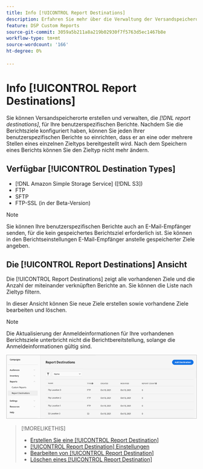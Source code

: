 ```yaml
---
title: Info [!UICONTROL Report Destinations]
description: Erfahren Sie mehr über die Verwaltung der Versandspeicherorte für Ihre benutzerspezifischen Berichte.
feature: DSP Custom Reports
source-git-commit: 3059a5b211a8a219b02930f7f5763d5ec1467b8e
workflow-type: tm+mt
source-wordcount: '166'
ht-degree: 0%

---
```


# Info [!UICONTROL Report Destinations]

Sie können Versandspeicherorte erstellen und verwalten, die *[!DNL report destinations]*, für Ihre benutzerspezifischen Berichte. Nachdem Sie die Berichtsziele konfiguriert haben, können Sie jeden Ihrer benutzerspezifischen Berichte so einrichten, dass er an eine oder mehrere Stellen eines einzelnen Zieltyps bereitgestellt wird. Nach dem Speichern eines Berichts können Sie den Zieltyp nicht mehr ändern.

## Verfügbar [!UICONTROL Destination Types]

* [!DNL Amazon Simple Storage Service] ([!DNL S3])
* FTP
* SFTP
* FTP-SSL (in der Beta-Version)

>[!NOTE]
>
> Sie können Ihre benutzerspezifischen Berichte auch an E-Mail-Empfänger senden, für die kein gespeichertes Berichtsziel erforderlich ist. Sie können in den Berichtseinstellungen E-Mail-Empfänger anstelle gespeicherter Ziele angeben.

## Die [!UICONTROL Report Destinations] Ansicht

Die [!UICONTROL Report Destinations] zeigt alle vorhandenen Ziele und die Anzahl der miteinander verknüpften Berichte an. Sie können die Liste nach Zieltyp filtern.

In dieser Ansicht können Sie neue Ziele erstellen sowie vorhandene Ziele bearbeiten und löschen.

>[!NOTE]
>
>Die Aktualisierung der Anmeldeinformationen für Ihre vorhandenen Berichtsziele unterbricht nicht die Berichtbereitstellung, solange die Anmeldeinformationen gültig sind.

![Berichtsziele](/help/dsp/assets/report-destinations.png)

>[!MORELIKETHIS]
>
>* [Erstellen Sie eine [!UICONTROL Report Destination]](/help/dsp/reports/report-destinations/report-destination-create.md)
>* [[!UICONTROL Report Destination] Einstellungen](/help/dsp/reports/report-destinations/report-destination-settings.md)
>* [Bearbeiten von [!UICONTROL Report Destination]](/help/dsp/reports/report-destinations/report-destination-edit.md)
>* [Löschen eines [!UICONTROL Report Destination]](/help/dsp/reports/report-destinations/report-destination-delete.md)

